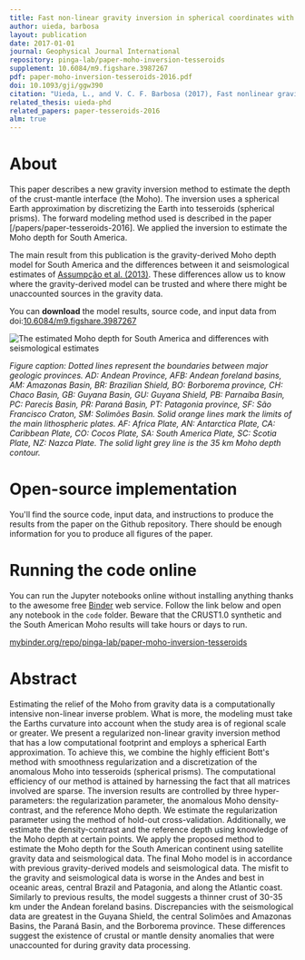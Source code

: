 ```yaml
---
title: Fast non-linear gravity inversion in spherical coordinates with application to the South American Moho
author: uieda, barbosa
layout: publication
date: 2017-01-01
journal: Geophysical Journal International
repository: pinga-lab/paper-moho-inversion-tesseroids
supplement: 10.6084/m9.figshare.3987267
pdf: paper-moho-inversion-tesseroids-2016.pdf
doi: 10.1093/gji/ggw390
citation: "Uieda, L., and V. C. F. Barbosa (2017), Fast nonlinear gravity inversion in spherical coordinates with application to the South American Moho, Geophys. J. Int., 208(1), 162-176, doi:10.1093/gji/ggw390."
related_thesis: uieda-phd
related_papers: paper-tesseroids-2016
alm: true
---
```



# About

This paper describes a new gravity inversion method to estimate the depth of
the crust-mantle interface (the Moho).
The inversion uses a spherical Earth approximation by discretizing the Earth
into tesseroids (spherical prisms).
The forward modeling method used is described in the paper
[/papers/paper-tesseroids-2016].
We applied the inversion to estimate the Moho depth for South America.

The main result from this publication is the gravity-derived Moho depth model
for South America and the differences between it and seismological estimates
of [Assumpção et al. (2013)](http://dx.doi.org/10.1016/j.tecto.2012.11.014).
These differences allow us to know where the gravity-derived model can be trusted and where there might be unaccounted sources in the gravity data.

You can **download** the model results, source code, and input data from
doi:[10.6084/m9.figshare.3987267](https://dx.doi.org/10.6084/m9.figshare.3987267)


![The estimated Moho depth for South America and differences with seismological estimates](https://raw.githubusercontent.com/pinga-lab/paper-moho-inversion-tesseroids/master/model/south-american-moho.png)

*Figure caption:
Dotted lines represent the boundaries between major geologic provinces.
AD: Andean Province, AFB: Andean foreland basins, AM: Amazonas Basin, BR:
Brazilian Shield, BO: Borborema province, CH: Chaco Basin, GB: Guyana
Basin, GU: Guyana Shield, PB: Parnaíba Basin, PC: Parecis Basin, PR:
Paraná Basin, PT: Patagonia province, SF: São Francisco Craton, SM:
Solimões Basin.  Solid orange lines mark the limits of the main
lithospheric plates. AF: Africa Plate, AN: Antarctica Plate, CA:
Caribbean Plate, CO: Cocos Plate, SA: South America Plate, SC: Scotia
Plate, NZ: Nazca Plate.  The solid light grey line is the 35 km Moho
depth contour.*


# Open-source implementation

You'll find the source code, input data, and instructions to produce the
results from the paper on the Github repository. There should be enough
information for you to produce all figures of the paper.


# Running the code online

You can run the Jupyter notebooks online without installing anything
thanks to the awesome free [Binder](http://mybinder.org/) web service.
Follow the link below and open any notebook in the `code` folder. Beware that
the CRUST1.0 synthetic and the South American Moho results will take hours or
days to run.

[mybinder.org/repo/pinga-lab/paper-moho-inversion-tesseroids](http://mybinder.org:/repo/pinga-lab/paper-moho-inversion-tesseroids)


# Abstract

Estimating the relief of the Moho from gravity data is a computationally
intensive non-linear inverse problem.  What is more, the modeling must
take the Earths curvature into account when the study area is of regional
scale or greater.  We present a regularized non-linear gravity inversion
method that has a low computational footprint and employs a spherical
Earth approximation.  To achieve this, we combine the highly efficient
Bott's method with smoothness regularization and a discretization of the
anomalous Moho into tesseroids (spherical prisms).  The computational
efficiency of our method is attained by harnessing the fact that all
matrices involved are sparse.  The inversion results are controlled by
three hyper-parameters: the regularization parameter, the anomalous Moho
density-contrast, and the reference Moho depth.  We estimate the
regularization parameter using the method of hold-out cross-validation.
Additionally, we estimate the density-contrast and the reference depth
using knowledge of the Moho depth at certain points.  We apply the
proposed method to estimate the Moho depth for the South American
continent using satellite gravity data and seismological data.  The final
Moho model is in accordance with previous gravity-derived models and
seismological data.  The misfit to the gravity and seismological data is
worse in the Andes and best in oceanic areas, central Brazil and
Patagonia, and along the Atlantic coast.  Similarly to previous results,
the model suggests a thinner crust of 30-35 km under the Andean foreland
basins.  Discrepancies with the seismological data are greatest in the
Guyana Shield, the central Solimões and Amazonas Basins, the Paraná
Basin, and the Borborema province.  These differences suggest the
existence of crustal or mantle density anomalies that were unaccounted
for during gravity data processing.

